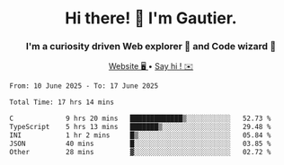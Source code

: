<h1 align="center">Hi there! 👋 I'm Gautier.</h1>
<h3 align="center">I'm a curiosity driven Web explorer 🚀 and Code wizard 🧙</h3>

<p align="center">
  <a href="https://xisabla.github.io/">Website 🖥️ </a> •
  <a href="mailto:xisabla.dev@gmail.com">Say hi ! ✉️</a>
</p>

<!--START_SECTION:waka-->

```txt
From: 10 June 2025 - To: 17 June 2025

Total Time: 17 hrs 14 mins

C             9 hrs 20 mins   █████████████▒░░░░░░░░░░░   52.73 %
TypeScript    5 hrs 13 mins   ███████▒░░░░░░░░░░░░░░░░░   29.48 %
INI           1 hr 2 mins     █▒░░░░░░░░░░░░░░░░░░░░░░░   05.84 %
JSON          40 mins         █░░░░░░░░░░░░░░░░░░░░░░░░   03.85 %
Other         28 mins         ▓░░░░░░░░░░░░░░░░░░░░░░░░   02.72 %
```

<!--END_SECTION:waka-->
